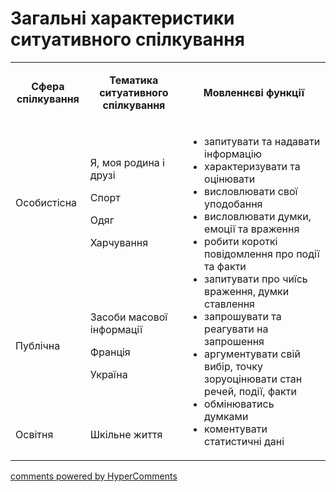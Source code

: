 <div id="hypercomments_widget" class="js-hypercomments-widget invisible"></div>

# Загальні характеристики ситуативного спілкування

<table width="661">
<tbody>
<tr>
<td style="text-align: center;" width="113">
<p><strong>Сфера спілкування</strong></p>
</td>
<td style="text-align: center;" width="208">
<p><strong>Тематика ситуативного спілкування</strong></p>
</td>
<td style="text-align: center;" width="340">
<p><strong>Мовленнєві функції</strong></p>
</td>
</tr>
<tr>
<td width="113">
<p>Особистісна</p>
</td>
<td width="208">
<p>Я, моя родина і друзі</p>
<p>Спорт</p>
<p>Одяг</p>
<p>Харчування</p>
</td>
<td rowspan="3" width="340">
<ul>
<li>запитувати та надавати інформацію</li>
<li>характеризувати та оцінювати</li>
<li>висловлювати свої уподобання</li>
<li>висловлювати думки, емоції та враження</li>
<li>робити короткі повідомлення про події та факти</li>
<li>запитувати про чиїсь враження, думки ставлення</li>
<li>запрошувати та реагувати на запрошення</li>
<li>аргументувати свій вибір, точку зоруоцінювати стан речей, події, факти</li>
<li>обмінюватись думками</li>
<li>коментувати статистичні дані</li>
</ul>
</td>
</tr>
<tr>
<td width="113">
<p>Публічна</p>
</td>
<td width="208">
<p>Засоби масової інформації</p>
<p>Франція</p>
<p>Україна</p>
</td>
</tr>
<tr>
<td width="113">
<p>Освітня</p>
</td>
<td width="208">
<p>Шкільне життя</p>
</td>
</tr>
</tbody>
</table>

<div class="js-hypercomments-container">
    <a href="http://hypercomments.com" class="hc-link" title="comments widget">comments powered by HyperComments</a>
</div>